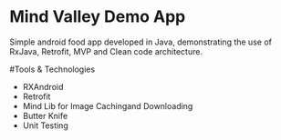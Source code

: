 # Mind Valley Demo App
Simple android food app developed in Java, demonstrating the use of RxJava, Retrofit, MVP and Clean code architecture. 

#Tools & Technologies
- RXAndroid 
- Retrofit 
- Mind Lib for Image Cachingand Downloading
- Butter Knife
- Unit Testing 


